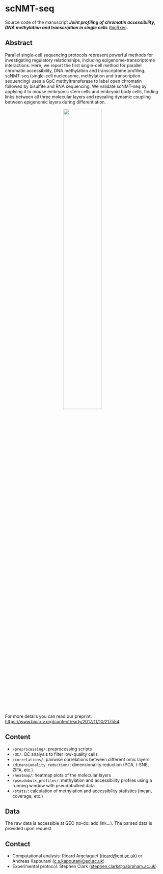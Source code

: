 scNMT-seq
=========

Source code of the manuscript ***Joint profiling of chromatin accessibility, DNA methylation and transcription in single cells*** ([bioRxiv](biorxiv.org/content/early/2017/05/17/138685)).

Abstract
--------
Parallel single-cell sequencing protocols represent powerful methods for investigating regulatory relationships, including epigenome-transcriptome interactions. Here, we report the first single-cell method for parallel chromatin accessibility, DNA methylation and transcriptome profiling. scNMT-seq (single-cell nucleosome, methylation and transcription sequencing) uses a GpC methyltransferase to label open chromatin followed by bisulfite and RNA sequencing. We validate scNMT-seq by applying it to mouse embryonic stem cells and embryoid body cells, finding links between all three molecular layers and revealing dynamic coupling between epigenomic layers during differentiation.

<p align="center"> 
<img src="https://github.com/rargelaguet/scNMT/raw/master/protocol.png" style="width: 50%; height: 50%"/>​
</p>

For more details you can read our preprint: https://www.biorxiv.org/content/early/2017/11/10/217554

Content
-------
* `/preprocessing/`: preprocessing scripts
* `/QC/`: QC analysis to filter low-quality cells
* `/correlations/`: pairwise correlations between different omic layers
* `/dimensionality_reduction/`: dimensionality reduction (PCA, t-SNE, ZIFA, etc.)
* `/heatmap/`: heatmap plots of the molecular layers
* `/pseudobulk_profiles/`: methylation and accessibility profiles using a running window with pseudobulked data
* `/stats/`: calculation of methylation and accessibility statistics (mean, coverage, etc.)


Data
-------
The raw data is accessible at GEO (to-do: add link...).
The parsed data is provided upon request.

Contact
-------
* Computational analysis: Ricard Argelaguet (ricard@ebi.ac.uk) or Andreas Kapourani (c.a.kapourani@ed.ac.uk)
* Experimental protocol: Stephen Clark (stephen.clark@babraham.ac.uk)
